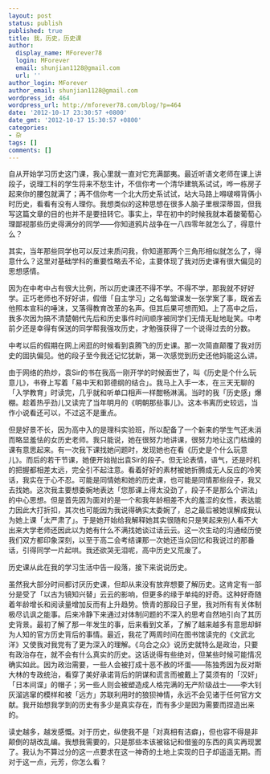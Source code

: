 ```yaml
---
layout: post
status: publish
published: true
title: 我，历史，历史课
author:
  display_name: MForever78
  login: MForever
  email: shunjian1128@gmail.com
  url: ''
author_login: MForever
author_email: shunjian1128@gmail.com
wordpress_id: 464
wordpress_url: http://mforever78.com/blog/?p=464
date: '2012-10-17 23:30:57 +0800'
date_gmt: '2012-10-17 15:30:57 +0800'
categories:
- 杂
tags: []
comments: []
---
```


<p>自从开始学习历史这门课，我心里就一直对它充满鄙夷。最近听语文老师在课上讲段子，说理工科的学生将来不愁生计，不信你考一个清华建筑系试试，哗一栋房子起来你的腰包就满了；再不信你考一个北大历史系试试，站大马路上嘚啵嘚背俩小时历史，看看有没有人理你。我想类似的这种思想在很多人脑子里根深蒂固，但我写这篇文章的目的也并不是要扭转它。事实上，早在初中的时候我就本着酸葡萄心理鄙视那些历史得满分的同学——你知道鸦片战争在一八四零年就怎么了，得意什么？</p>
<p>其实，当年那些同学也可以反过来质问我，你知道那两个三角形相似就怎么了，得意什么？这里对基础学科的重要性略去不论，主要体现了我对历史课有很大偏见的思想感情。</p>
<p>因为在中考中占有很大比例，所以历史课还不得不学。不得不学，那我就不好好学。正巧老师也不好好讲，假借「自主学习」之名每堂课发一张学案了事，既省去他照本宣科的唾沫，又落得教育改革的名声。但其后果可想而知。上了高中之后，我多次因为搞不清楚朝代先后和历史事件时间顺序被同学们无情无耻地耻笑。中考前夕还是幸得有保送的同学帮我强攻历史，才勉强获得了一个说得过去的分数。</p>
<p>中考以后的假期在网上闲逛的时候看到袁腾飞的历史课。那一次简直颠覆了我对历史的固执偏见。他的段子至今我还记忆犹新，第一次感觉到历史还他妈能这么讲。</p>
<p>由于网络的热炒，袁Sir的书在我高一刚开学的时候面世了，叫《历史是个什么玩意儿》，书脊上写着「易中天和郭德纲的结合」。我马上入手一本，在三天无聊的「入学教育」时读完，几乎就和听单口相声一样酣畅淋漓。当时的我「历史感」爆棚。趁着热乎劲儿又读完了当年明月的《明朝那些事儿》。这本书离历史较远，当作小说看还可以，不过这不是重点。</p>
<p>但是好景不长，因为高中入的是理科实验班，所以配备了一个新来的学生气还未消而略显羞怯的女历史老师。我只能说，她在很努力地讲课，很努力地让这门枯燥的课有意思起来。有一次我下课找她问题时，发现她也在看《历史是个什么玩意儿》。而后的若干节课，她便开始抛出袁Sir的段子。但无论表情，语气，还是时机的把握都相差太远，完全引不起注意。看着好好的素材被她折腾成无人反应的冷笑话，我实在于心不忍。可能是同情她和她的历史课，也可能是同情那些段子，我又去找她。这次我主要想委婉地表达「您那课上得太没劲了，段子不是那么个讲法」的中心思想。但是首先因为面对的是一个和我年龄相差不大的羞涩的女性，表达能力因此大打折扣，其次也可能因为我说得确实太委婉了，总之最后被她误解成我认为她上课「太严肃了」。于是她开始给我解释她其实很随和只是笑起来别人看不大出来大学老师还因此以为她有什么不满找她谈过话云云。这一次生动的沟通经历使我们双方都印象深刻，以至于高二会考结课那一次她还当众回忆和我说过的那番话，引得同学一片起哄。我还欲哭无泪呢，高中历史又荒废了。</p>
<p>历史课从此在我的学习生活中告一段落，接下来说说历史。</p>
<p>虽然我大部分时间都讨厌历史课，但却从来没有放弃想要了解历史。这肯定有一部分是受了「以古为镜知兴替」云云的影响，但更多的缘于单纯的好奇。这种好奇随着年龄增长和阅读量增加反而有上升趋势。愤青的那段日子里，我对所有有关体制极尽讥讽之能事。后来冷静下来通过对体制问题的不深入的思考自然地引向了其历史背景。最初了解了那一年发生的事，后来看到文革，了解了越来越多有意思却鲜为人知的官方历史背后的事情。最近，我花了两周时间在图书馆读完的《文武北洋》又使我对我党有了更为深入的理解。《乌合之众》说历史就特么是政治，只要有政治存在，就不会有什么真实的历史。这话说得有些绝对，但某些时候可能情况确实如此。因为政治需要，一些人会被打成十恶不赦的坏蛋——陈独秀因为反对斯大林的专政统治，看穿了美好承诺背后的阴谋和谎言而被戴上了莫须有的「汉奸」「日本间谍」的帽子；另一些人则会被塑造成人格完满的无产阶级战士——李大钊灰溜逃窜的模样和被「远方」苏联利用时的狼狈神情，永远不会见诸于任何官方文献。我开始想我学到的历史有多少是真实存在，而有多少是因为需要而捏造出来的。</p>
<p>读史越多，越发感慨。对于历史，纵使我不是「对真相有洁癖」，但也容不得是非颠倒的胡改乱编。我想我需要的，只是那些本该被铭记和借鉴的东西的真实再现罢了。我认为不算过分的这一点要求在这一神奇的土地上实现的日子却遥遥无期。而对于这一点，元芳，你怎么看？</p>
